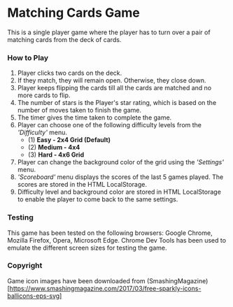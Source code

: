 # Matching Cards Game
This is a single player game where the player has to turn over a pair of matching cards from the deck of cards.

### How to Play ###
1. Player clicks two cards on the deck.
2. If they match, they will remain open. Otherwise, they close down.
3. Player keeps flipping the cards till all the cards are matched and no more cards to flip.
4. The number of stars is the Player's star rating, which is based on the number of moves taken to finish the game.
5. The timer gives the time taken to complete the game.
6. Player can choose one of the following difficulty levels from the _'Difficulty'_ menu.
    - (1) **Easy - 2x4 Grid (Default)**
    - (2) **Medium - 4x4**
    - (3) **Hard - 4x6 Grid**
7. Player can change the background color of the grid using the _'Settings'_ menu.
8. _'Scoreboard'_ menu displays the scores of the last 5 games played. The scores are stored in the HTML LocalStorage.
9. Difficulty level and background color are stored in HTML LocalStorage to enable the player to come back to the same settings.

### Testing ###

This game has been tested on the following browsers: Google Chrome, Mozilla Firefox, Opera, Microsoft Edge. Chrome Dev Tools has been used to emulate the different screen sizes for testing the game.

### Copyright ###

Game icon images have been downloaded from (SmashingMagazine)[https://www.smashingmagazine.com/2017/03/free-sparkly-icons-ballicons-eps-svg]

